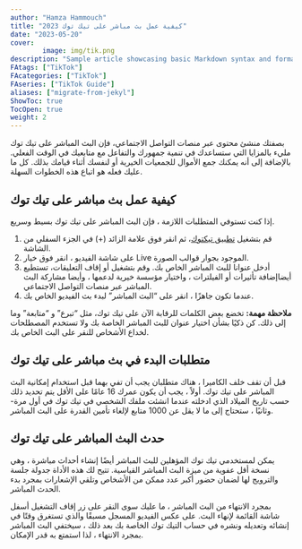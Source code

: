```yaml
---
author: "Hamza Hammouch"
title: "كيفية عمل بث مباشر على تيك توك 2023"
date: "2023-05-20"
cover:
        image: img/tik.png
description: "Sample article showcasing basic Markdown syntax and formatting for HTML elements."
FAtags: ["TikTok"]
FAcategories: ["TikTok"]
FAseries: ["TikTok Guide"]
aliases: ["migrate-from-jekyl"]
ShowToc: true
TocOpen: true
weight: 2
---
```


بصفتك منشئ محتوى عبر منصات التواصل الاجتماعي، فإن البث المباشر على تيك توك مليء بالمزايا التي ستساعدك في تنمية جمهورك والتفاعل مع متابعيك في الوقت الفعلي. بالإضافة إلى أنه يمكنك جمع الأموال للجمعيات الخيرية أو لنفسك أثناء قيامك بذلك. كل ما عليك فعله هو اتباع هذه الخطوات السهلة.

<!--more-->

## كيفية عمل بث مباشر على تيك توك

إذا كنت تستوفي المتطلبات اللازمة ، فإن البث المباشر على تيك توك بسيط وسريع.

1. قم بتشغيل [تطبيق تيكتوك](https://www.tiktok.com/)، ثم انقر فوق علامة الزائد (+) في الجزء السفلي من الشاشة.
2. على شاشة الفيديو ، انقر فوق خيار Live الموجود بجوار قوالب الصورة.
3. أدخل عنوانا للبث المباشر الخاص بك. وقم بتشغيل أو إقاف التعليقات، تستطيع أيضاإضافة تأثيرات أو الفيلترات ، واختيار مؤسسة خيرية لدعمها ، وأيضا مشاركة البث المباشر عبر منصات التواصل الاجتماعي.
4. عندما تكون جاهزًا ، انقر على “البث المباشر” لبدء بث الفيديو الخاص بك.

**ملاحظة مهمة:** تخضع بعض الكلمات للرقابة الآن على تيك توك، مثل “تبرع” و “متابعة” وما إلى ذلك. كن ذكيًا بشأن اختيار عنوان للبث المباشر الخاصة بك ولا تستخدم المصطلحات لخداع الأشخاص للنقر على البث الخاص بك.

## متطلبات البدء في بث مباشر على تيك توك

قبل أن تقف خلف الكاميرا ، هناك متطلبان يجب أن تفي بهما قبل استخدام إمكانية البث المباشر على تيك توك. أولاً ، يجب أن يكون عمرك 16 عامًا على الأقل يتم تحديد ذلك حسب تاريخ الميلاد الذي ادخلته عندما انشئت ملفك الشخصي في تيك توك في أول مرة- وثانيًا ، ستحتاج إلى ما لا يقل عن 1000 متابع لإلغاء تأمين القدرة على البث المباشر.

## حدث البث المباشر على تيك توك

يمكن لمستخدمي تيك توك المؤهلين للبث المباشر أيضًا إنشاء أحداث مباشرة ، وهي نسخة أقل عفوية من ميزة البث المباشر القياسية. تتيح لك هذه الأداة جدولة جلسة والترويج لها لضمان حضور أكبر عدد ممكن من الأشخاص وتلقي الإشعارات بمجرد بدء الحدث المباشر.

بمجرد الانتهاء من البث المباشر ، ما عليك سوى النقر على زر إقاف التشغيل أسفل شاشة القائمة لإنهاء البث. على عكس الفيديو المسجل مسبقًا والذي تستغرق وقتًا في إنشائه وتعديله ونشره في حساب التيك توك الخاصة بك بعد ذلك ، سيختفي البث المباشر بمجرد الانتهاء ، لذا استمتع به قدر الإمكان.